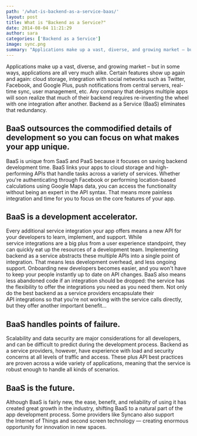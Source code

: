 ```yaml
---
path: '/what-is-backend-as-a-service-baas/'
layout: post
title: What is "Backend as a Service?"
date: 2014-08-04 11:21:29
author: sara
categories: ['Backend as a Service']
image: sync.png
summary: "Applications make up a vast, diverse, and growing market – but in some ways, applications are all very much alike. Certain features show up again and again: cloud storage, integration with social networks such as Twitter, Facebook, and Google Plus, push notifications from central servers, real-time sync, user management, etc. Any company that designs multiple apps will soon realize that much of their backend requires re-inventing the wheel with one integration after another. Backend as a Service (BaaS) eliminates that redundancy."
---
```

Applications make up a vast, diverse, and growing market – but in some ways, applications are all very much alike. Certain features show up again and again: cloud storage, integration with social networks such as Twitter, Facebook, and Google Plus, push notifications from central servers, real-time sync, user management, etc. Any company that designs multiple apps will soon realize that much of their backend requires re-inventing the wheel with one integration after another. Backend as a Service (BaaS) eliminates that redundancy.<!--more-->
<h2>BaaS outsources the commodified details of development so you can focus on what makes your app unique.</h2>
BaaS is unique from SaaS and PaaS because it focuses on saving backend development time. BaaS links your apps to cloud storage and high-performing APIs that handle tasks across a variety of services. Whether you're authenticating through Facebook or performing location-based calculations using Google Maps data, you can access the functionality without being an expert in the API syntax. That means more painless integration and time for you to focus on the core features of your app.
<h2>BaaS is a development accelerator.</h2>
Every additional service integration your app offers means a new API for your developers to learn, implement, and support. While service integrations are a big plus from a user experience standpoint, they can quickly eat up the resources of a development team. Implementing backend as a service abstracts these multiple APIs into a single point of integration. That means less development overhead, and less ongoing support. Onboarding new developers becomes easier, and you won't have to keep your people instantly up to date on API changes. BaaS also means less abandoned code if an integration should be dropped: the service has the flexibility to offer the integrations you need as you need them. Not only do the best backend as a service providers encapsulate their API integrations so that you're not working with the service calls directly, but they offer another important benefit...
<h2>BaaS handles points of failure.</h2>
Scalability and data security are major considerations for all developers, and can be difficult to predict during the development process. Backend as a service providers, however, have experience with load and security concerns at all levels of traffic and access. These plus API best practices are proven across a wide variety of applications, meaning that the service is robust enough to handle all kinds of scenarios.
<h2>BaaS is the future.</h2>
Although BaaS is fairly new, the ease, benefit, and reliability of using it has created great growth in the industry, shifting BaaS to a natural part of the app development process. Some providers like Syncano also support the Internet of Things and second screen technology — creating enormous opportunity for innovation in new spaces.